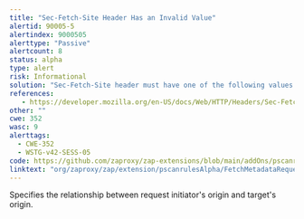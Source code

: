 ```yaml
---
title: "Sec-Fetch-Site Header Has an Invalid Value"
alertid: 90005-5
alertindex: 9000505
alerttype: "Passive"
alertcount: 8
status: alpha
type: alert
risk: Informational
solution: "Sec-Fetch-Site header must have one of the following values: same-origin, same-site, cross-origin, or none."
references:
   - https://developer.mozilla.org/en-US/docs/Web/HTTP/Headers/Sec-Fetch-Site
other: ""
cwe: 352
wasc: 9
alerttags: 
  - CWE-352
  - WSTG-v42-SESS-05
code: https://github.com/zaproxy/zap-extensions/blob/main/addOns/pscanrulesAlpha/src/main/java/org/zaproxy/zap/extension/pscanrulesAlpha/FetchMetadataRequestHeadersScanRule.java
linktext: "org/zaproxy/zap/extension/pscanrulesAlpha/FetchMetadataRequestHeadersScanRule.java"
---
```

Specifies the relationship between request initiator's origin and target's origin.
